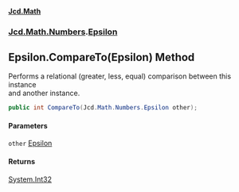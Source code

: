 #### [Jcd.Math](index.md 'index')
### [Jcd.Math.Numbers](Jcd.Math.Numbers.md 'Jcd.Math.Numbers').[Epsilon](Jcd.Math.Numbers.Epsilon.md 'Jcd.Math.Numbers.Epsilon')

## Epsilon.CompareTo(Epsilon) Method

Performs a relational (greater, less, equal) comparison between this instance  
and another instance.

```csharp
public int CompareTo(Jcd.Math.Numbers.Epsilon other);
```
#### Parameters

<a name='Jcd.Math.Numbers.Epsilon.CompareTo(Jcd.Math.Numbers.Epsilon).other'></a>

`other` [Epsilon](Jcd.Math.Numbers.Epsilon.md 'Jcd.Math.Numbers.Epsilon')

#### Returns
[System.Int32](https://docs.microsoft.com/en-us/dotnet/api/System.Int32 'System.Int32')